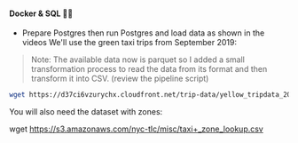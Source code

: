 #### Docker & SQL 🐳🚕 
- Prepare Postgres then run Postgres and load data as shown in the videos We'll use the green taxi trips from September 2019:
<!-- Side Note: Additional Information -->
> Note: The available data now is parquet so I added a small transformation process to read the data from its format and then transform it into CSV. (review the pipeline script)
> 
```bash
wget https://d37ci6vzurychx.cloudfront.net/trip-data/yellow_tripdata_2022-01.parquet
```
You will also need the dataset with zones:

wget https://s3.amazonaws.com/nyc-tlc/misc/taxi+_zone_lookup.csv
